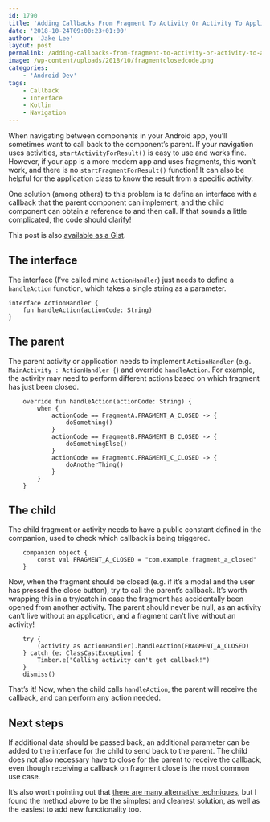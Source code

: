 ```yaml
---
id: 1790
title: 'Adding Callbacks From Fragment To Activity Or Activity To Application In Android'
date: '2018-10-24T09:00:23+01:00'
author: 'Jake Lee'
layout: post
permalink: /adding-callbacks-from-fragment-to-activity-or-activity-to-application-in-android/
image: /wp-content/uploads/2018/10/fragmentclosedcode.png
categories:
    - 'Android Dev'
tags:
    - Callback
    - Interface
    - Kotlin
    - Navigation
---
```


When navigating between components in your Android app, you’ll sometimes want to call back to the component’s parent. If your navigation uses activities, `startActivityForResult()` is easy to use and works fine. However, if your app is a more modern app and uses fragments, this won’t work, and there is no `startFragmentForResult()` function! It can also be helpful for the application class to know the result from a specific activity.

One solution (among others) to this problem is to define an interface with a callback that the parent component can implement, and the child component can obtain a reference to and then call. If that sounds a little complicated, the code should clarify!

This post is also [available as a Gist](https://gist.github.com/JakeSteam/868e9262ba540d38a2fca7ca56808b88).

## The interface

The interface (I’ve called mine `ActionHandler`) just needs to define a `handleAction` function, which takes a single string as a parameter.

```
interface ActionHandler {
    fun handleAction(actionCode: String)
}
```

## The parent

The parent activity or application needs to implement `ActionHandler` (e.g. `MainActivity : ActionHandler {`) and override `handleAction`. For example, the activity may need to perform different actions based on which fragment has just been closed.

```
    override fun handleAction(actionCode: String) {
        when {
            actionCode == FragmentA.FRAGMENT_A_CLOSED -> {
                doSomething()
            }
            actionCode == FragmentB.FRAGMENT_B_CLOSED -> {
                doSomethingElse()
            }
            actionCode == FragmentC.FRAGMENT_C_CLOSED -> {
                doAnotherThing()
            }
        }
    }
```

## The child

The child fragment or activity needs to have a public constant defined in the companion, used to check which callback is being triggered.

```
    companion object {
        const val FRAGMENT_A_CLOSED = "com.example.fragment_a_closed"
    }
```

Now, when the fragment should be closed (e.g. if it’s a modal and the user has pressed the close button), try to call the parent’s callback. It’s worth wrapping this in a try/catch in case the fragment has accidentally been opened from another activity. The parent should never be null, as an activity can’t live without an application, and a fragment can’t live without an activity!

```
    try {
        (activity as ActionHandler).handleAction(FRAGMENT_A_CLOSED)
    } catch (e: ClassCastException) {
        Timber.e("Calling activity can't get callback!")
    }
    dismiss()
```

That’s it! Now, when the child calls `handleAction`, the parent will receive the callback, and can perform any action needed.

## Next steps

If additional data should be passed back, an additional parameter can be added to the interface for the child to send back to the parent. The child does not also necessary have to close for the parent to receive the callback, even though receiving a callback on fragment close is the most common use case.

It’s also worth pointing out that [there are many alternative techniques](https://stackoverflow.com/questions/6751583/is-there-a-method-that-works-like-start-fragment-for-result), but I found the method above to be the simplest and cleanest solution, as well as the easiest to add new functionality too.